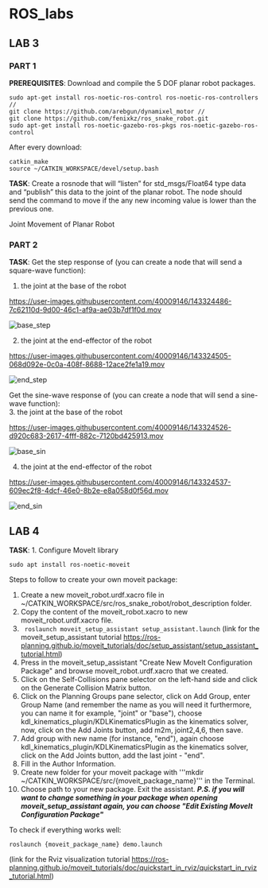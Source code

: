 # ROS_labs
## LAB 3
### PART 1

**PREREQUISITES**: Download and compile the 5 DOF planar robot packages.
```
sudo apt-get install ros-noetic-ros-control ros-noetic-ros-controllers //
git clone https://github.com/arebgun/dynamixel_motor //
git clone https://github.com/fenixkz/ros_snake_robot.git
sudo apt-get install ros-noetic-gazebo-ros-pkgs ros-noetic-gazebo-ros-control 
```
After every download: 
```
catkin_make
source ~/CATKIN_WORKSPACE/devel/setup.bash 
```
**TASK**: Create a rosnode that will “listen” for std_msgs/Float64 type data and “publish” this 
data to the joint of the planar robot. The node should send the command to move if 
the any new incoming value is lower than the previous one. 

Joint Movement of Planar Robot 


### PART 2
**TASK**: Get the step response of (you can create a node that will send a 
square-wave function):  
1. the joint at the base of the robot 

https://user-images.githubusercontent.com/40009146/143324486-7c62110d-9d00-46c1-af9a-ae03b7df1f0d.mov

![base_step](https://user-images.githubusercontent.com/40009146/143324706-9666152e-0d0e-4cbe-869c-04502b3d359b.png)


2. the joint at the end-effector of the robot 

https://user-images.githubusercontent.com/40009146/143324505-068d092e-0c0a-408f-8688-12ace2fe1a19.mov

![end_step](https://user-images.githubusercontent.com/40009146/143324720-5345a48a-cc5b-4b64-896d-9131d6a7eaee.png)

Get the sine-wave response of (you can create a node that will send a sine-wave 
function):  
3. the joint at the base of the robot 

https://user-images.githubusercontent.com/40009146/143324526-d920c683-2617-4fff-882c-7120bd425913.mov

![base_sin](https://user-images.githubusercontent.com/40009146/143324731-7c71d332-0e7e-4b5f-927a-6ae3bea5cf61.png)

4. the joint at the end-effector of the robot 

https://user-images.githubusercontent.com/40009146/143324537-609ec2f8-4dcf-46e0-8b2e-e8a058d0f56d.mov

![end_sin](https://user-images.githubusercontent.com/40009146/143324736-b7593ffc-8307-4d1a-8e39-38133a66419f.png)


## LAB 4

**TASK**: 1. Configure MoveIt library

```
sudo apt install ros-noetic-moveit
```
Steps to follow to create your own moveit package: 
1. Create a new moveit_robot.urdf.xacro file in ~/CATKIN_WORKSPACE/src/ros_snake_robot/robot_description folder. 
2. Copy the content of the  moveit_robot.xacro to new moveit_robot.urdf.xacro file. 
3. ``` roslaunch moveit_setup_assistant setup_assistant.launch``` (link for the moveit_setup_assistant tutorial https://ros-planning.github.io/moveit_tutorials/doc/setup_assistant/setup_assistant_tutorial.html)
4. Press in the moveit_setup_assistant "Create New MoveIt Configuration Package" and browse moveit_robot.urdf.xacro that we created. 
5. Click on the Self-Collisions pane selector on the left-hand side and click on the Generate Collision Matrix button.
6. Click on the Planning Groups pane selector, click on Add Group, enter Group Name (and remember the name as you will need it furthermore, you can name it for example, "joint" or "base"), choose kdl_kinematics_plugin/KDLKinematicsPlugin as the kinematics solver, now, click on the Add Joints button, add m2m, joint2,4,6, then save. 
7. Add group with new name (for instance, "end"), again choose kdl_kinematics_plugin/KDLKinematicsPlugin as the kinematics solver, click on the Add Joints button, add the last joint - "end". 
8. Fill in the Author Information.
9. Create new folder for your moveit package with '''mkdir ~/CATKIN_WORKSPACE/src/{moveit_package_name}''' in the Terminal.
10. Choose path to your new package. Exit the assistant. 
***P.S. if you will want to change something in your package when opening moveit_setup_assistant again, you can choose "Edit Existing MoveIt Configuration Package"***

To check if everything works well:
```
roslaunch {moveit_package_name} demo.launch
```
(link for the Rviz visualization tutorial https://ros-planning.github.io/moveit_tutorials/doc/quickstart_in_rviz/quickstart_in_rviz_tutorial.html)



